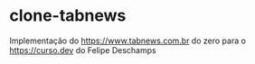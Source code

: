 # clone-tabnews

Implementação do https://www.tabnews.com.br do zero para o https://curso.dev do Felipe Deschamps

